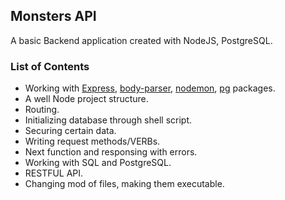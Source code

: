 ## Monsters API

A basic Backend application created with NodeJS, PostgreSQL.

### List of Contents

- Working with [Express](https://www.npmjs.com/package/express), [body-parser](https://www.npmjs.com/package/body-parser), [nodemon](https://www.npmjs.com/package/nodemon), [pg](https://www.npmjs.com/package/pg) packages.
- A well Node project structure.
- Routing.
- Initializing database through shell script.
- Securing certain data.
- Writing request methods/VERBs.
- Next function and responsing with errors.
- Working with SQL and PostgreSQL.
- RESTFUL API.
- Changing mod of files, making them executable.
